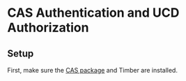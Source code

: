 # CAS Authentication and UCD Authorization

## Setup
First, make sure the [CAS package](https://apereo.atlassian.net/wiki/spaces/CASC/pages/103252681/phpCAS+installation+guide) and Timber are installed.